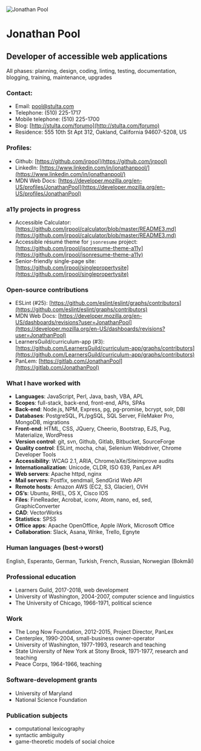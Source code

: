 ![Jonathan Pool](http://stulta.com/images/pool-2009.jpg)

# **Jonathan Pool**

## Developer of accessible web applications

All phases:
planning, design, coding, linting, testing, documentation, blogging, training, maintenance, upgrades

### Contact:
- Email: [pool@stulta.com](mailto:pool@stulta.com)
- Telephone: (510) 225-1717
- Mobile telephone: (510) 225-1700
- Blog: [http://stulta.com/forumo](http://stulta.com/forumo)
- Residence: 555 10th St Apt 312, Oakland, California 94607-5208, US

### Profiles:

- Github: [https://github.com/jrpool](https://github.com/jrpool)
- LinkedIn: [https://www.linkedin.com/in/jonathanpool/](https://www.linkedin.com/in/jonathanpool/)
- MDN Web Docs: [https://developer.mozilla.org/en-US/profiles/JonathanPool](https://developer.mozilla.org/en-US/profiles/JonathanPool)

### a11y projects in progress

- Accessible Calculator: [https://github.com/jrpool/calculator/blob/master/README3.md](https://github.com/jrpool/calculator/blob/master/README3.md)
- Accessible résumé theme for `jsonresume` project: [https://github.com/jrpool/jsonresume-theme-a11y](https://github.com/jrpool/jsonresume-theme-a11y)
- Senior-friendly single-page site: [https://github.com/jrpool/singlepropertysite](https://github.com/jrpool/singlepropertysite)

### Open-source contributions

- ESLint (\#25): [https://github.com/eslint/eslint/graphs/contributors](https://github.com/eslint/eslint/graphs/contributors)
- MDN Web Docs: [https://developer.mozilla.org/en-US/dashboards/revisions?user=JonathanPool](https://developer.mozilla.org/en-US/dashboards/revisions?user=JonathanPool)
- LearnersGuild/curriculum-app (\#3): [https://github.com/LearnersGuild/curriculum-app/graphs/contributors](https://github.com/LearnersGuild/curriculum-app/graphs/contributors)
- PanLem: [https://gitlab.com/JonathanPool](https://gitlab.com/JonathanPool)

### What I have worked with

- **Languages**: JavaScript, Perl, Java, bash, VBA, APL
- **Scopes**: full-stack, back-end, front-end, APIs, SPAs
- **Back-end**: Node.js, NPM, Express, pg, pg-promise, bcrypt, solr, DBI
- **Databases**: PostgreSQL, PL/pgSQL, SQL Server, FileMaker Pro, MongoDB, migrations
- **Front-end**: HTML, CSS, JQuery, Cheerio, Bootstrap, EJS, Pug, Materialize, WordPress
- **Version control**: git, svn, Github, Gitlab, Bitbucket, SourceForge
- **Quality control**: ESLint, mocha, chai, Selenium Webdriver, Chrome Developer Tools
- **Accessibility**: WCAG 2.1, ARIA, Chrome/aXe/Siteimprove audits
- **Internationalization**: Unicode, CLDR, ISO 639, PanLex API
- **Web servers**: Apache httpd, nginx
- **Mail servers**: Postfix, sendmail, SendGrid Web API
- **Remote hosts**: Amazon AWS (EC2, S3, Glacier), OVH
- **OS’s**: Ubuntu, RHEL, OS X, Cisco IOS
- **Files**: FineReader, Acrobat, iconv, Atom, nano, ed, sed, GraphicConverter
- **CAD**: VectorWorks
- **Statistics**: SPSS
- **Office apps**: Apache OpenOffice, Apple iWork, Microsoft Office
- **Collaboration**: Slack, Asana, Wrike, Trello, Egnyte

### Human languages (best→worst)

English, Esperanto, German, Turkish, French, Russian, Norwegian (Bokmål)

### Professional education

- Learners Guild, 2017-2018, web development
- University of Washington, 2004-2007, computer science and linguistics
- The University of Chicago, 1966-1971, political science

### Work

- The Long Now Foundation, 2012-2015, Project Director, PanLex
- Centerplex, 1990-2004, small-business owner-operator
- University of Washington, 1977-1993, research and teaching
- State University of New York at Stony Brook, 1971-1977, research and teaching
- Peace Corps, 1964-1966, teaching

### Software-development grants

- University of Maryland
- National Science Foundation

### Publication subjects

- computational lexicography
- syntactic ambiguity
- game-theoretic models of social choice
